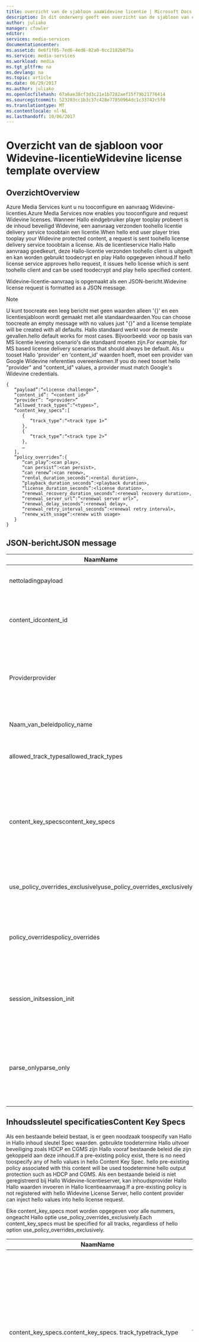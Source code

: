 ```yaml
---
title: overzicht van de sjabloon aaaWidevine licentie | Microsoft Docs
description: In dit onderwerp geeft een overzicht van de sjabloon van een Widevine-licentie die tooconfigure Widevine-licenties gebruikt.
author: juliako
manager: cfowler
editor: 
services: media-services
documentationcenter: 
ms.assetid: 0e6f1f05-7ed6-4ed6-82a0-0cc2182b075a
ms.service: media-services
ms.workload: media
ms.tgt_pltfrm: na
ms.devlang: na
ms.topic: article
ms.date: 06/29/2017
ms.author: juliako
ms.openlocfilehash: 67a6ae38cf3d3c21e1b7282aef15f79b21776414
ms.sourcegitcommit: 523283cc1b3c37c428e77850964dc1c33742c5f0
ms.translationtype: MT
ms.contentlocale: nl-NL
ms.lasthandoff: 10/06/2017
---
```

# <a name="widevine-license-template-overview"></a><span data-ttu-id="0dab6-103">Overzicht van de sjabloon voor Widevine-licentie</span><span class="sxs-lookup"><span data-stu-id="0dab6-103">Widevine license template overview</span></span>
## <a name="overview"></a><span data-ttu-id="0dab6-104">Overzicht</span><span class="sxs-lookup"><span data-stu-id="0dab6-104">Overview</span></span>
<span data-ttu-id="0dab6-105">Azure Media Services kunt u nu tooconfigure en aanvraag Widevine-licenties.</span><span class="sxs-lookup"><span data-stu-id="0dab6-105">Azure Media Services now enables you tooconfigure and request Widevine licenses.</span></span> <span data-ttu-id="0dab6-106">Wanneer Hallo eindgebruiker player tooplay probeert is de inhoud beveiligd Widevine, een aanvraag verzonden toohello licentie delivery service tooobtain een licentie.</span><span class="sxs-lookup"><span data-stu-id="0dab6-106">When hello end user player tries tooplay your Widevine protected content, a request is sent toohello license delivery service tooobtain a license.</span></span> <span data-ttu-id="0dab6-107">Als de licentieservice Hallo Hallo aanvraag goedkeurt, deze Hallo-licentie verzonden toohello client is uitgeeft en kan worden gebruikt toodecrypt en play Hallo opgegeven inhoud.</span><span class="sxs-lookup"><span data-stu-id="0dab6-107">If hello license service approves hello request, it issues hello license which is sent toohello client and can be used toodecrypt and play hello specified content.</span></span>

<span data-ttu-id="0dab6-108">Widevine-licentie-aanvraag is opgemaakt als een JSON-bericht.</span><span class="sxs-lookup"><span data-stu-id="0dab6-108">Widevine license request is formatted as a JSON message.</span></span>  

>[!NOTE]
> <span data-ttu-id="0dab6-109">U kunt toocreate een leeg bericht met geen waarden alleen '{}' en een licentiesjabloon wordt gemaakt met alle standaardwaarden.</span><span class="sxs-lookup"><span data-stu-id="0dab6-109">You can choose toocreate an empty message with no values just "{}" and a license template will be created with all defaults.</span></span> <span data-ttu-id="0dab6-110">Hallo standaard werkt voor de meeste gevallen.</span><span class="sxs-lookup"><span data-stu-id="0dab6-110">hello default works for most cases.</span></span> <span data-ttu-id="0dab6-111">Bijvoorbeeld: voor op basis van MS licentie levering scenario's die standaard moeten zijn.</span><span class="sxs-lookup"><span data-stu-id="0dab6-111">For example, for MS based license delivery scenarios that should always be default.</span></span> <span data-ttu-id="0dab6-112">Als u tooset Hallo 'provider' en 'content_id' waarden hoeft, moet een provider van Google Widevine referenties overeenkomen.</span><span class="sxs-lookup"><span data-stu-id="0dab6-112">If you do need tooset hello "provider" and "content_id" values, a provider must match Google's Widevine credentials.</span></span>

    {  
       “payload”:“<license challenge>”,
       “content_id”: “<content id>” 
       “provider”: ”<provider>”
       “allowed_track_types”:“<types>”,
       “content_key_specs”:[  
          {  
             “track_type”:“<track type 1>”
          },
          {  
             “track_type”:“<track type 2>”
          },
          …
       ],
       “policy_overrides”:{  
          “can_play”:<can play>,
          “can persist”:<can persist>,
          “can_renew”:<can renew>,
          “rental_duration_seconds”:<rental duration>,
          “playback_duration_seconds”:<playback duration>,
          “license_duration_seconds”:<license duration>,
          “renewal_recovery_duration_seconds”:<renewal recovery duration>,
          “renewal_server_url”:”<renewal server url>”,
          “renewal_delay_seconds”:<renewal delay>,
          “renewal_retry_interval_seconds”:<renewal retry interval>,
          “renew_with_usage”:<renew with usage>
       }
    }

## <a name="json-message"></a><span data-ttu-id="0dab6-113">JSON-bericht</span><span class="sxs-lookup"><span data-stu-id="0dab6-113">JSON message</span></span>
| <span data-ttu-id="0dab6-114">Naam</span><span class="sxs-lookup"><span data-stu-id="0dab6-114">Name</span></span> | <span data-ttu-id="0dab6-115">Waarde</span><span class="sxs-lookup"><span data-stu-id="0dab6-115">Value</span></span> | <span data-ttu-id="0dab6-116">Beschrijving</span><span class="sxs-lookup"><span data-stu-id="0dab6-116">Description</span></span> |
| --- | --- | --- |
| <span data-ttu-id="0dab6-117">nettolading</span><span class="sxs-lookup"><span data-stu-id="0dab6-117">payload</span></span> |<span data-ttu-id="0dab6-118">Base64-gecodeerde tekenreeks</span><span class="sxs-lookup"><span data-stu-id="0dab6-118">Base64 encoded string</span></span> |<span data-ttu-id="0dab6-119">Hallo licentie-aanvraag is verzonden door een client.</span><span class="sxs-lookup"><span data-stu-id="0dab6-119">hello license request sent by a client.</span></span> |
| <span data-ttu-id="0dab6-120">content_id</span><span class="sxs-lookup"><span data-stu-id="0dab6-120">content_id</span></span> |<span data-ttu-id="0dab6-121">Base64-gecodeerde tekenreeks</span><span class="sxs-lookup"><span data-stu-id="0dab6-121">Base64 encoded string</span></span> |<span data-ttu-id="0dab6-122">ID gebruikt tooderive KeyId(s) en inhoud sleutel (s) voor elke content_key_specs.track_type.</span><span class="sxs-lookup"><span data-stu-id="0dab6-122">Identifier used tooderive KeyId(s) and Content Key(s) for each content_key_specs.track_type.</span></span> |
| <span data-ttu-id="0dab6-123">Provider</span><span class="sxs-lookup"><span data-stu-id="0dab6-123">provider</span></span> |<span data-ttu-id="0dab6-124">Tekenreeks</span><span class="sxs-lookup"><span data-stu-id="0dab6-124">string</span></span> |<span data-ttu-id="0dab6-125">Gebruikte toolook van inhoud sleutel en het beleid.</span><span class="sxs-lookup"><span data-stu-id="0dab6-125">Used toolook up content keys and policies.</span></span> <span data-ttu-id="0dab6-126">Als de sleutellevering MS wordt gebruikt voor de levering van Widevine-licentie, wordt deze parameter wordt genegeerd.</span><span class="sxs-lookup"><span data-stu-id="0dab6-126">If MS key delivery is used for Widevine license delivery, this parameter is ignored.</span></span> |
| <span data-ttu-id="0dab6-127">Naam_van_beleid</span><span class="sxs-lookup"><span data-stu-id="0dab6-127">policy_name</span></span> |<span data-ttu-id="0dab6-128">Tekenreeks</span><span class="sxs-lookup"><span data-stu-id="0dab6-128">string</span></span> |<span data-ttu-id="0dab6-129">Naam van een eerder geregistreerde beleid.</span><span class="sxs-lookup"><span data-stu-id="0dab6-129">Name of a previously registered policy.</span></span> <span data-ttu-id="0dab6-130">Optioneel</span><span class="sxs-lookup"><span data-stu-id="0dab6-130">Optional</span></span> |
| <span data-ttu-id="0dab6-131">allowed_track_types</span><span class="sxs-lookup"><span data-stu-id="0dab6-131">allowed_track_types</span></span> |<span data-ttu-id="0dab6-132">Enum</span><span class="sxs-lookup"><span data-stu-id="0dab6-132">enum</span></span> |<span data-ttu-id="0dab6-133">SD_ONLY of SD_HD.</span><span class="sxs-lookup"><span data-stu-id="0dab6-133">SD_ONLY or SD_HD.</span></span> <span data-ttu-id="0dab6-134">Bepaalt welke inhoud sleutels moeten worden opgenomen in een licentie</span><span class="sxs-lookup"><span data-stu-id="0dab6-134">Controls which content keys should be included in a license</span></span> |
| <span data-ttu-id="0dab6-135">content_key_specs</span><span class="sxs-lookup"><span data-stu-id="0dab6-135">content_key_specs</span></span> |<span data-ttu-id="0dab6-136">matrix van JSON-structuren, Zie **inhoud sleutel specificaties** hieronder</span><span class="sxs-lookup"><span data-stu-id="0dab6-136">array of JSON structures, see **Content Key Specs** below</span></span> |<span data-ttu-id="0dab6-137">Een fijnere geslaagde besturingselement op welke inhoud tooreturn sleutels.</span><span class="sxs-lookup"><span data-stu-id="0dab6-137">A finer grained control on what content keys tooreturn.</span></span> <span data-ttu-id="0dab6-138">Zie inhoud sleutel Spec hieronder voor meer informatie.</span><span class="sxs-lookup"><span data-stu-id="0dab6-138">See Content Key Spec below for details.</span></span>  <span data-ttu-id="0dab6-139">Er kan slechts één van allowed_track_types en content_key_specs worden opgegeven.</span><span class="sxs-lookup"><span data-stu-id="0dab6-139">Only one of allowed_track_types and content_key_specs can be specified.</span></span> |
| <span data-ttu-id="0dab6-140">use_policy_overrides_exclusively</span><span class="sxs-lookup"><span data-stu-id="0dab6-140">use_policy_overrides_exclusively</span></span> |<span data-ttu-id="0dab6-141">Booleaanse waarde.</span><span class="sxs-lookup"><span data-stu-id="0dab6-141">boolean.</span></span> <span data-ttu-id="0dab6-142">waar of ONWAAR</span><span class="sxs-lookup"><span data-stu-id="0dab6-142">true or false</span></span> |<span data-ttu-id="0dab6-143">Gebruik beleid kenmerken opgegeven door policy_overrides en laat alle eerder opgeslagen beleid.</span><span class="sxs-lookup"><span data-stu-id="0dab6-143">Use policy attributes specified by policy_overrides and omit all previously stored policy.</span></span> |
| <span data-ttu-id="0dab6-144">policy_overrides</span><span class="sxs-lookup"><span data-stu-id="0dab6-144">policy_overrides</span></span> |<span data-ttu-id="0dab6-145">JSON-structuur, Zie **overschreven** hieronder</span><span class="sxs-lookup"><span data-stu-id="0dab6-145">JSON structure, see **Policy Overrides** below</span></span> |<span data-ttu-id="0dab6-146">Beleidsinstellingen voor deze licentie.</span><span class="sxs-lookup"><span data-stu-id="0dab6-146">Policy settings for this license.</span></span>  <span data-ttu-id="0dab6-147">In de gebeurtenis Hallo dit activum heeft een vooraf gedefinieerd beleid, deze opgegeven waarden worden gebruikt.</span><span class="sxs-lookup"><span data-stu-id="0dab6-147">In hello event this asset has a pre-defined policy, these specified values will be used.</span></span> |
| <span data-ttu-id="0dab6-148">session_init</span><span class="sxs-lookup"><span data-stu-id="0dab6-148">session_init</span></span> |<span data-ttu-id="0dab6-149">JSON-structuur, Zie **initialisatie van de sessie** hieronder</span><span class="sxs-lookup"><span data-stu-id="0dab6-149">JSON structure, see **Session Initialization** below</span></span> |<span data-ttu-id="0dab6-150">Optionele gegevens doorgegeven toolicense.</span><span class="sxs-lookup"><span data-stu-id="0dab6-150">Optional data passed toolicense.</span></span> |
| <span data-ttu-id="0dab6-151">parse_only</span><span class="sxs-lookup"><span data-stu-id="0dab6-151">parse_only</span></span> |<span data-ttu-id="0dab6-152">Booleaanse waarde.</span><span class="sxs-lookup"><span data-stu-id="0dab6-152">boolean.</span></span> <span data-ttu-id="0dab6-153">waar of ONWAAR</span><span class="sxs-lookup"><span data-stu-id="0dab6-153">true or false</span></span> |<span data-ttu-id="0dab6-154">Hallo licentieaanvraag wordt geparseerd, maar er is geen licentie wordt verleend.</span><span class="sxs-lookup"><span data-stu-id="0dab6-154">hello license request is parsed but no license is issued.</span></span> <span data-ttu-id="0dab6-155">Waarden formulier Hallo licentieaanvraag worden echter geretourneerd in antwoord Hallo.</span><span class="sxs-lookup"><span data-stu-id="0dab6-155">However, values form hello license request are returned in hello response.</span></span> |

## <a name="content-key-specs"></a><span data-ttu-id="0dab6-156">Inhoudssleutel specificaties</span><span class="sxs-lookup"><span data-stu-id="0dab6-156">Content Key Specs</span></span>
<span data-ttu-id="0dab6-157">Als een bestaande beleid bestaat, is er geen noodzaak toospecify van Hallo in Hallo inhoud sleutel Spec waarden.  gebruikte toodetermine Hallo uitvoer beveiliging zoals HDCP en CGMS zijn Hallo vooraf bestaande beleid die zijn gekoppeld aan deze inhoud.</span><span class="sxs-lookup"><span data-stu-id="0dab6-157">If a pre-existing policy exist, there is no need toospecify any of hello values in hello Content Key Spec.  hello pre-existing policy associated with this content will be used toodetermine hello output protection such as HDCP and CGMS.</span></span>  <span data-ttu-id="0dab6-158">Als een bestaande beleid is niet geregistreerd bij Hallo Widevine-licentieserver, kan inhoudsprovider Hallo Hallo waarden invoeren in Hallo licentieaanvraag.</span><span class="sxs-lookup"><span data-stu-id="0dab6-158">If a pre-existing policy is not registered with hello Widevine License Server, hello content provider can inject hello values into hello license request.</span></span>   

<span data-ttu-id="0dab6-159">Elke content_key_specs moet worden opgegeven voor alle nummers, ongeacht Hallo optie use_policy_overrides_exclusively.</span><span class="sxs-lookup"><span data-stu-id="0dab6-159">Each content_key_specs must be specified for all tracks, regardless of hello option use_policy_overrides_exclusively.</span></span> 

| <span data-ttu-id="0dab6-160">Naam</span><span class="sxs-lookup"><span data-stu-id="0dab6-160">Name</span></span> | <span data-ttu-id="0dab6-161">Waarde</span><span class="sxs-lookup"><span data-stu-id="0dab6-161">Value</span></span> | <span data-ttu-id="0dab6-162">Beschrijving</span><span class="sxs-lookup"><span data-stu-id="0dab6-162">Description</span></span> |
| --- | --- | --- |
| <span data-ttu-id="0dab6-163">content_key_specs.</span><span class="sxs-lookup"><span data-stu-id="0dab6-163">content_key_specs.</span></span> <span data-ttu-id="0dab6-164">track_type</span><span class="sxs-lookup"><span data-stu-id="0dab6-164">track_type</span></span> |<span data-ttu-id="0dab6-165">Tekenreeks</span><span class="sxs-lookup"><span data-stu-id="0dab6-165">string</span></span> |<span data-ttu-id="0dab6-166">Een typenaam bijhouden.</span><span class="sxs-lookup"><span data-stu-id="0dab6-166">A track type name.</span></span> <span data-ttu-id="0dab6-167">Als content_key_specs is opgegeven in de licentieaanvraag hello, zorg ervoor dat toospecify die alle bijhouden typen expliciet.</span><span class="sxs-lookup"><span data-stu-id="0dab6-167">If content_key_specs is specified in hello license request, make sure toospecify all track types explicitly.</span></span> <span data-ttu-id="0dab6-168">Fout toodo dus leidt tot mislukte tooplayback afgelopen 10 seconden.</span><span class="sxs-lookup"><span data-stu-id="0dab6-168">Failure toodo so will result in failure tooplayback past 10 seconds.</span></span> |
| <span data-ttu-id="0dab6-169">content_key_specs</span><span class="sxs-lookup"><span data-stu-id="0dab6-169">content_key_specs</span></span>  <br/> <span data-ttu-id="0dab6-170">security_level</span><span class="sxs-lookup"><span data-stu-id="0dab6-170">security_level</span></span> |<span data-ttu-id="0dab6-171">UInt32</span><span class="sxs-lookup"><span data-stu-id="0dab6-171">uint32</span></span> |<span data-ttu-id="0dab6-172">Hiermee definieert u robuustheid clientvereisten voor afspelen.</span><span class="sxs-lookup"><span data-stu-id="0dab6-172">Defines client robustness requirements for playback.</span></span> <br/> <span data-ttu-id="0dab6-173">1 - softwarematige whitebox crypto is vereist.</span><span class="sxs-lookup"><span data-stu-id="0dab6-173">1 - Software-based whitebox crypto is required.</span></span> <br/> <span data-ttu-id="0dab6-174">2 - crypto-software en een verborgen decoder is vereist.</span><span class="sxs-lookup"><span data-stu-id="0dab6-174">2 - Software crypto and an obfuscated decoder is required.</span></span> <br/> <span data-ttu-id="0dab6-175">3 - Hallo materiaal- en cryptografie sleutelbewerkingen moeten worden uitgevoerd binnen een hardware back-ups vertrouwde uitvoeringsomgeving.</span><span class="sxs-lookup"><span data-stu-id="0dab6-175">3 - hello key material and crypto operations must be performed within a hardware backed trusted execution environment.</span></span> <br/> <span data-ttu-id="0dab6-176">4 - Hallo crypto en decodering van inhoud moet worden uitgevoerd binnen een hardware back-ups vertrouwde uitvoeringsomgeving.</span><span class="sxs-lookup"><span data-stu-id="0dab6-176">4 - hello crypto and decoding of content must be performed within a hardware backed trusted execution environment.</span></span>  <br/> <span data-ttu-id="0dab6-177">5 - Hallo crypto, decoderen en alle verwerkingstijd Hallo media (gecomprimeerde en ongecomprimeerde) moet worden verwerkt binnen een hardware back-ups vertrouwde uitvoeringsomgeving.</span><span class="sxs-lookup"><span data-stu-id="0dab6-177">5 - hello crypto, decoding and all handling of hello media (compressed and uncompressed) must be handled within a hardware backed trusted execution environment.</span></span> |
| <span data-ttu-id="0dab6-178">content_key_specs</span><span class="sxs-lookup"><span data-stu-id="0dab6-178">content_key_specs</span></span> <br/> <span data-ttu-id="0dab6-179">required_output_protection.hDC</span><span class="sxs-lookup"><span data-stu-id="0dab6-179">required_output_protection.hdc</span></span> |<span data-ttu-id="0dab6-180">String - een van: HDCP_NONE, HDCP_V1, HDCP_V2</span><span class="sxs-lookup"><span data-stu-id="0dab6-180">string - one of: HDCP_NONE, HDCP_V1, HDCP_V2</span></span> |<span data-ttu-id="0dab6-181">Hiermee wordt aangegeven of HDCP nodig is</span><span class="sxs-lookup"><span data-stu-id="0dab6-181">Indicates whether HDCP is require</span></span> |
| <span data-ttu-id="0dab6-182">content_key_specs</span><span class="sxs-lookup"><span data-stu-id="0dab6-182">content_key_specs</span></span> <br/><span data-ttu-id="0dab6-183">sleutel</span><span class="sxs-lookup"><span data-stu-id="0dab6-183">key</span></span> |<span data-ttu-id="0dab6-184">Base64</span><span class="sxs-lookup"><span data-stu-id="0dab6-184">Base64</span></span> <br/><span data-ttu-id="0dab6-185">gecodeerde tekenreeks</span><span class="sxs-lookup"><span data-stu-id="0dab6-185">encoded string</span></span> |<span data-ttu-id="0dab6-186">Sleutel toouse inhoud voor dit nummer. Indien opgegeven, Hallo track_type of key_id is vereist.</span><span class="sxs-lookup"><span data-stu-id="0dab6-186">Content key toouse for this track. If specified, hello track_type or key_id is required.</span></span>  <span data-ttu-id="0dab6-187">Deze optie kunt Hallo inhoudsprovider tooinject hello inhoudssleutel voor dit nummer in plaats van de licentieserver Widevine genereren of het opzoeken van een sleutel te laten.</span><span class="sxs-lookup"><span data-stu-id="0dab6-187">This option allows hello content provider tooinject hello content key for this track instead of letting Widevine license server generate or lookup a key.</span></span> |
| <span data-ttu-id="0dab6-188">content_key_specs.key_id</span><span class="sxs-lookup"><span data-stu-id="0dab6-188">content_key_specs.key_id</span></span> |<span data-ttu-id="0dab6-189">Met base64 gecodeerde tekenreeks binaire, 16 bytes</span><span class="sxs-lookup"><span data-stu-id="0dab6-189">Base64 encoded string  binary, 16 bytes</span></span> |<span data-ttu-id="0dab6-190">De unieke id voor Hallo-sleutel.</span><span class="sxs-lookup"><span data-stu-id="0dab6-190">Unique identifier for hello key.</span></span> |

## <a name="policy-overrides"></a><span data-ttu-id="0dab6-191">Beleid negeren</span><span class="sxs-lookup"><span data-stu-id="0dab6-191">Policy Overrides</span></span>
| <span data-ttu-id="0dab6-192">Naam</span><span class="sxs-lookup"><span data-stu-id="0dab6-192">Name</span></span> | <span data-ttu-id="0dab6-193">Waarde</span><span class="sxs-lookup"><span data-stu-id="0dab6-193">Value</span></span> | <span data-ttu-id="0dab6-194">Beschrijving</span><span class="sxs-lookup"><span data-stu-id="0dab6-194">Description</span></span> |
| --- | --- | --- |
| <span data-ttu-id="0dab6-195">policy_overrides.</span><span class="sxs-lookup"><span data-stu-id="0dab6-195">policy_overrides.</span></span> <span data-ttu-id="0dab6-196">can_play</span><span class="sxs-lookup"><span data-stu-id="0dab6-196">can_play</span></span> |<span data-ttu-id="0dab6-197">Booleaanse waarde.</span><span class="sxs-lookup"><span data-stu-id="0dab6-197">boolean.</span></span> <span data-ttu-id="0dab6-198">waar of ONWAAR</span><span class="sxs-lookup"><span data-stu-id="0dab6-198">true or false</span></span> |<span data-ttu-id="0dab6-199">Hiermee wordt aangegeven dat afspelen Hallo inhoud is toegestaan.</span><span class="sxs-lookup"><span data-stu-id="0dab6-199">Indicates that playback of hello content is allowed.</span></span> <span data-ttu-id="0dab6-200">Standaard is ingesteld op false.</span><span class="sxs-lookup"><span data-stu-id="0dab6-200">Default is false.</span></span> |
| <span data-ttu-id="0dab6-201">policy_overrides.</span><span class="sxs-lookup"><span data-stu-id="0dab6-201">policy_overrides.</span></span> <span data-ttu-id="0dab6-202">can_persist</span><span class="sxs-lookup"><span data-stu-id="0dab6-202">can_persist</span></span> |<span data-ttu-id="0dab6-203">Booleaanse waarde.</span><span class="sxs-lookup"><span data-stu-id="0dab6-203">boolean.</span></span> <span data-ttu-id="0dab6-204">waar of ONWAAR</span><span class="sxs-lookup"><span data-stu-id="0dab6-204">true or false</span></span> |<span data-ttu-id="0dab6-205">Betekent dit dat die licentie Hallo mogelijk persistente toonon-vluchtige opslag voor offlinegebruik.</span><span class="sxs-lookup"><span data-stu-id="0dab6-205">Indicates that hello license may be persisted toonon-volatile storage for offline use.</span></span> <span data-ttu-id="0dab6-206">Standaard is ingesteld op false.</span><span class="sxs-lookup"><span data-stu-id="0dab6-206">Default is false.</span></span> |
| <span data-ttu-id="0dab6-207">policy_overrides.</span><span class="sxs-lookup"><span data-stu-id="0dab6-207">policy_overrides.</span></span> <span data-ttu-id="0dab6-208">can_renew</span><span class="sxs-lookup"><span data-stu-id="0dab6-208">can_renew</span></span> |<span data-ttu-id="0dab6-209">Booleaanse waarde waar of ONWAAR</span><span class="sxs-lookup"><span data-stu-id="0dab6-209">boolean true or false</span></span> |<span data-ttu-id="0dab6-210">Hiermee wordt aangegeven dat de verlenging van deze licentie is toegestaan.</span><span class="sxs-lookup"><span data-stu-id="0dab6-210">Indicates that renewal of this license is allowed.</span></span> <span data-ttu-id="0dab6-211">Indien waar, kan de duur van Hallo licentie Hallo worden uitgebreid door heartbeat.</span><span class="sxs-lookup"><span data-stu-id="0dab6-211">If true, hello duration of hello license can be extended by heartbeat.</span></span> <span data-ttu-id="0dab6-212">Standaard is ingesteld op false.</span><span class="sxs-lookup"><span data-stu-id="0dab6-212">Default is false.</span></span> |
| <span data-ttu-id="0dab6-213">policy_overrides.</span><span class="sxs-lookup"><span data-stu-id="0dab6-213">policy_overrides.</span></span> <span data-ttu-id="0dab6-214">license_duration_seconds</span><span class="sxs-lookup"><span data-stu-id="0dab6-214">license_duration_seconds</span></span> |<span data-ttu-id="0dab6-215">Int64</span><span class="sxs-lookup"><span data-stu-id="0dab6-215">int64</span></span> |<span data-ttu-id="0dab6-216">Hiermee wordt aangegeven Hallo tijdvenster voor deze specifieke licentiegroep.</span><span class="sxs-lookup"><span data-stu-id="0dab6-216">Indicates hello time window for this specific license.</span></span> <span data-ttu-id="0dab6-217">Een waarde van 0 geeft aan dat er geen limiet toohello duur.</span><span class="sxs-lookup"><span data-stu-id="0dab6-217">A value of 0 indicates that there is no limit toohello duration.</span></span> <span data-ttu-id="0dab6-218">De standaardwaarde is 0.</span><span class="sxs-lookup"><span data-stu-id="0dab6-218">Default is 0.</span></span> |
| <span data-ttu-id="0dab6-219">policy_overrides.</span><span class="sxs-lookup"><span data-stu-id="0dab6-219">policy_overrides.</span></span> <span data-ttu-id="0dab6-220">rental_duration_seconds</span><span class="sxs-lookup"><span data-stu-id="0dab6-220">rental_duration_seconds</span></span> |<span data-ttu-id="0dab6-221">Int64</span><span class="sxs-lookup"><span data-stu-id="0dab6-221">int64</span></span> |<span data-ttu-id="0dab6-222">Geeft aan het tijdvenster Hallo tijdens het afspelen is toegestaan.</span><span class="sxs-lookup"><span data-stu-id="0dab6-222">Indicates hello time window while playback is permitted.</span></span> <span data-ttu-id="0dab6-223">Een waarde van 0 geeft aan dat er geen limiet toohello duur.</span><span class="sxs-lookup"><span data-stu-id="0dab6-223">A value of 0 indicates that there is no limit toohello duration.</span></span> <span data-ttu-id="0dab6-224">De standaardwaarde is 0.</span><span class="sxs-lookup"><span data-stu-id="0dab6-224">Default is 0.</span></span> |
| <span data-ttu-id="0dab6-225">policy_overrides.</span><span class="sxs-lookup"><span data-stu-id="0dab6-225">policy_overrides.</span></span> <span data-ttu-id="0dab6-226">playback_duration_seconds</span><span class="sxs-lookup"><span data-stu-id="0dab6-226">playback_duration_seconds</span></span> |<span data-ttu-id="0dab6-227">Int64</span><span class="sxs-lookup"><span data-stu-id="0dab6-227">int64</span></span> |<span data-ttu-id="0dab6-228">Hallo venster tijd wanneer het afspelen is gestart binnen Hallo licentie duur weer te geven.</span><span class="sxs-lookup"><span data-stu-id="0dab6-228">hello viewing window of time once playback starts within hello license duration.</span></span> <span data-ttu-id="0dab6-229">Een waarde van 0 geeft aan dat er geen limiet toohello duur.</span><span class="sxs-lookup"><span data-stu-id="0dab6-229">A value of 0 indicates that there is no limit toohello duration.</span></span> <span data-ttu-id="0dab6-230">De standaardwaarde is 0.</span><span class="sxs-lookup"><span data-stu-id="0dab6-230">Default is 0.</span></span> |
| <span data-ttu-id="0dab6-231">policy_overrides.</span><span class="sxs-lookup"><span data-stu-id="0dab6-231">policy_overrides.</span></span> <span data-ttu-id="0dab6-232">renewal_server_url</span><span class="sxs-lookup"><span data-stu-id="0dab6-232">renewal_server_url</span></span> |<span data-ttu-id="0dab6-233">Tekenreeks</span><span class="sxs-lookup"><span data-stu-id="0dab6-233">string</span></span> |<span data-ttu-id="0dab6-234">Alle heartbeat (vernieuwing) aanvragen voor deze licentie is gericht toohello URL opgegeven.</span><span class="sxs-lookup"><span data-stu-id="0dab6-234">All heartbeat (renewal) requests for this license shall be directed toohello specified URL.</span></span> <span data-ttu-id="0dab6-235">Dit veld wordt alleen gebruikt als can_renew ingesteld op true is.</span><span class="sxs-lookup"><span data-stu-id="0dab6-235">This field is only used if can_renew is true.</span></span> |
| <span data-ttu-id="0dab6-236">policy_overrides.</span><span class="sxs-lookup"><span data-stu-id="0dab6-236">policy_overrides.</span></span> <span data-ttu-id="0dab6-237">renewal_delay_seconds</span><span class="sxs-lookup"><span data-stu-id="0dab6-237">renewal_delay_seconds</span></span> |<span data-ttu-id="0dab6-238">Int64</span><span class="sxs-lookup"><span data-stu-id="0dab6-238">int64</span></span> |<span data-ttu-id="0dab6-239">Hoeveel seconden na license_start_time, voordat de vernieuwing wordt eerst geprobeerd.</span><span class="sxs-lookup"><span data-stu-id="0dab6-239">How many seconds after license_start_time, before renewal is first attempted.</span></span> <span data-ttu-id="0dab6-240">Dit veld wordt alleen gebruikt als can_renew ingesteld op true is.</span><span class="sxs-lookup"><span data-stu-id="0dab6-240">This field is only used if can_renew is true.</span></span> <span data-ttu-id="0dab6-241">De standaardwaarde is 0</span><span class="sxs-lookup"><span data-stu-id="0dab6-241">Default is 0</span></span> |
| <span data-ttu-id="0dab6-242">policy_overrides.</span><span class="sxs-lookup"><span data-stu-id="0dab6-242">policy_overrides.</span></span> <span data-ttu-id="0dab6-243">renewal_retry_interval_seconds</span><span class="sxs-lookup"><span data-stu-id="0dab6-243">renewal_retry_interval_seconds</span></span> |<span data-ttu-id="0dab6-244">Int64</span><span class="sxs-lookup"><span data-stu-id="0dab6-244">int64</span></span> |<span data-ttu-id="0dab6-245">Hiermee geeft u Hallo vertraging in seconden tussen opeenvolgende licentie-verlengingsaanvragen in geval van storing.</span><span class="sxs-lookup"><span data-stu-id="0dab6-245">Specifies hello delay in seconds between subsequent license renewal requests, in case of failure.</span></span> <span data-ttu-id="0dab6-246">Dit veld wordt alleen gebruikt als can_renew ingesteld op true is.</span><span class="sxs-lookup"><span data-stu-id="0dab6-246">This field is only used if can_renew is true.</span></span> |
| <span data-ttu-id="0dab6-247">policy_overrides.</span><span class="sxs-lookup"><span data-stu-id="0dab6-247">policy_overrides.</span></span> <span data-ttu-id="0dab6-248">renewal_recovery_duration_seconds</span><span class="sxs-lookup"><span data-stu-id="0dab6-248">renewal_recovery_duration_seconds</span></span> |<span data-ttu-id="0dab6-249">Int64</span><span class="sxs-lookup"><span data-stu-id="0dab6-249">int64</span></span> |<span data-ttu-id="0dab6-250">Hallo-venster tijdsduur waarin afspelen toocontinue tijdens het vernieuwen is toegestaan is geprobeerde, nog mislukt vanwege problemen met de licentieserver Hallo toobackend.</span><span class="sxs-lookup"><span data-stu-id="0dab6-250">hello window of time, in which playback is allowed toocontinue while renewal is attempted, yet unsuccessful due toobackend problems with hello license server.</span></span> <span data-ttu-id="0dab6-251">Een waarde van 0 geeft aan dat er geen limiet toohello duur.</span><span class="sxs-lookup"><span data-stu-id="0dab6-251">A value of 0 indicates that there is no limit toohello duration.</span></span> <span data-ttu-id="0dab6-252">Dit veld wordt alleen gebruikt als can_renew ingesteld op true is.</span><span class="sxs-lookup"><span data-stu-id="0dab6-252">This field is only used if can_renew is true.</span></span> |
| <span data-ttu-id="0dab6-253">policy_overrides.</span><span class="sxs-lookup"><span data-stu-id="0dab6-253">policy_overrides.</span></span> <span data-ttu-id="0dab6-254">renew_with_usage</span><span class="sxs-lookup"><span data-stu-id="0dab6-254">renew_with_usage</span></span> |<span data-ttu-id="0dab6-255">Booleaanse waarde waar of ONWAAR</span><span class="sxs-lookup"><span data-stu-id="0dab6-255">boolean true or false</span></span> |<span data-ttu-id="0dab6-256">Hiermee wordt aangegeven dat die licentie Hallo toegezonden voor verlenging wanneer gebruik wordt gestart.</span><span class="sxs-lookup"><span data-stu-id="0dab6-256">Indicates that hello license shall be sent for renewal when usage is started.</span></span> <span data-ttu-id="0dab6-257">Dit veld wordt alleen gebruikt als can_renew ingesteld op true is.</span><span class="sxs-lookup"><span data-stu-id="0dab6-257">This field is only used if can_renew is true.</span></span> |

## <a name="session-initialization"></a><span data-ttu-id="0dab6-258">De initialisatie-sessie</span><span class="sxs-lookup"><span data-stu-id="0dab6-258">Session Initialization</span></span>
| <span data-ttu-id="0dab6-259">Naam</span><span class="sxs-lookup"><span data-stu-id="0dab6-259">Name</span></span> | <span data-ttu-id="0dab6-260">Waarde</span><span class="sxs-lookup"><span data-stu-id="0dab6-260">Value</span></span> | <span data-ttu-id="0dab6-261">Beschrijving</span><span class="sxs-lookup"><span data-stu-id="0dab6-261">Description</span></span> |
| --- | --- | --- |
| <span data-ttu-id="0dab6-262">provider_session_token</span><span class="sxs-lookup"><span data-stu-id="0dab6-262">provider_session_token</span></span> |<span data-ttu-id="0dab6-263">Base64-gecodeerde tekenreeks</span><span class="sxs-lookup"><span data-stu-id="0dab6-263">Base64 encoded string</span></span> |<span data-ttu-id="0dab6-264">Dit sessietoken wordt doorgegeven in Hallo-licentie en in daaropvolgende vernieuwingen aanwezig.</span><span class="sxs-lookup"><span data-stu-id="0dab6-264">This session token is passed back in hello license and will exist in subsequent renewals.</span></span>  <span data-ttu-id="0dab6-265">Hallo sessietoken bewaard niet afgezien van sessies.</span><span class="sxs-lookup"><span data-stu-id="0dab6-265">hello session token will not persist beyond sessions.</span></span> |
| <span data-ttu-id="0dab6-266">provider_client_token</span><span class="sxs-lookup"><span data-stu-id="0dab6-266">provider_client_token</span></span> |<span data-ttu-id="0dab6-267">Base64-gecodeerde tekenreeks</span><span class="sxs-lookup"><span data-stu-id="0dab6-267">Base64 encoded string</span></span> |<span data-ttu-id="0dab6-268">Client token toosend weer antwoord Hallo-licentie.</span><span class="sxs-lookup"><span data-stu-id="0dab6-268">Client token toosend back in hello license response.</span></span>  <span data-ttu-id="0dab6-269">Als de licentieaanvraag Hallo-clienttoken van een bevat, wordt deze waarde wordt genegeerd.</span><span class="sxs-lookup"><span data-stu-id="0dab6-269">If hello license request contains a client token, this value is ignored.</span></span> <span data-ttu-id="0dab6-270">Hallo clienttoken bewaard buiten licentie-sessies.</span><span class="sxs-lookup"><span data-stu-id="0dab6-270">hello client token will persist beyond license sessions.</span></span> |
| <span data-ttu-id="0dab6-271">override_provider_client_token</span><span class="sxs-lookup"><span data-stu-id="0dab6-271">override_provider_client_token</span></span> |<span data-ttu-id="0dab6-272">Booleaanse waarde.</span><span class="sxs-lookup"><span data-stu-id="0dab6-272">boolean.</span></span> <span data-ttu-id="0dab6-273">waar of ONWAAR</span><span class="sxs-lookup"><span data-stu-id="0dab6-273">true or false</span></span> |<span data-ttu-id="0dab6-274">Als onwaar heeft en Hallo licentieaanvraag-clienttoken van een bevat, gebruikt u Hallo-token van de aanvraag Hallo zelfs als een clienttoken in deze structuur is opgegeven.</span><span class="sxs-lookup"><span data-stu-id="0dab6-274">If false and hello license request contains a client token, use hello token from hello request even if a client token was specified in this structure.</span></span>  <span data-ttu-id="0dab6-275">Indien waar, altijd Hallo-token opgegeven in deze structuur te gebruiken.</span><span class="sxs-lookup"><span data-stu-id="0dab6-275">If true, always use hello token specified in this structure.</span></span> |

## <a name="configure-your-widevine-licenses-using-net-types"></a><span data-ttu-id="0dab6-276">Configureren van uw .NET-typen met Widevine-licenties</span><span class="sxs-lookup"><span data-stu-id="0dab6-276">Configure your Widevine licenses using .NET types</span></span>
<span data-ttu-id="0dab6-277">Media Services biedt .NET API's waarmee u uw Widevine-licenties te configureren.</span><span class="sxs-lookup"><span data-stu-id="0dab6-277">Media Services provides .NET APIs that let you configure your Widevine licenses.</span></span> 

### <a name="classes-as-defined-in-hello-media-services-net-sdk"></a><span data-ttu-id="0dab6-278">Klassen, zoals gedefinieerd in Hallo Media Services .NET SDK</span><span class="sxs-lookup"><span data-stu-id="0dab6-278">Classes as defined in hello Media Services .NET SDK</span></span>
<span data-ttu-id="0dab6-279">Hallo volgen Hallo definities van de volgende typen.</span><span class="sxs-lookup"><span data-stu-id="0dab6-279">hello following are hello definitions of these types.</span></span>

    public class WidevineMessage
    {
        public WidevineMessage();

        [JsonProperty(NullValueHandling = NullValueHandling.Ignore)]
        public AllowedTrackTypes? allowed_track_types { get; set; }
        [JsonProperty(NullValueHandling = NullValueHandling.Ignore)]
        public ContentKeySpecs[] content_key_specs { get; set; }
        [JsonProperty(NullValueHandling = NullValueHandling.Ignore)]
        public object policy_overrides { get; set; }
    }

    [JsonConverter(typeof(StringEnumConverter))]
    public enum AllowedTrackTypes
    {
        SD_ONLY = 0,
        SD_HD = 1
    }
    public class ContentKeySpecs
    {
        public ContentKeySpecs();

        [JsonProperty(NullValueHandling = NullValueHandling.Ignore)]
        public string key_id { get; set; }
        [JsonProperty(NullValueHandling = NullValueHandling.Ignore)]
        public RequiredOutputProtection required_output_protection { get; set; }
        [JsonProperty(NullValueHandling = NullValueHandling.Ignore)]
        public int? security_level { get; set; }
        [JsonProperty(NullValueHandling = NullValueHandling.Ignore)]
        public string track_type { get; set; }
    }

    public class RequiredOutputProtection
    {
        public RequiredOutputProtection();

        public Hdcp hdcp { get; set; }
    }

    [JsonConverter(typeof(StringEnumConverter))]
    public enum Hdcp
    {
        HDCP_NONE = 0,
        HDCP_V1 = 1,
        HDCP_V2 = 2
    }

### <a name="example"></a><span data-ttu-id="0dab6-280">Voorbeeld</span><span class="sxs-lookup"><span data-stu-id="0dab6-280">Example</span></span>
<span data-ttu-id="0dab6-281">Hallo volgende voorbeeld wordt getoond hoe toouse .NET API's tooconfigure een eenvoudige Widevine-licentie.</span><span class="sxs-lookup"><span data-stu-id="0dab6-281">hello following example shows how toouse .NET APIs tooconfigure  a simple Widevine license.</span></span>

    private static string ConfigureWidevineLicenseTemplate()
    {
        var template = new WidevineMessage
        {
            allowed_track_types = AllowedTrackTypes.SD_HD,
            content_key_specs = new[]
            {
                new ContentKeySpecs
                {
                    required_output_protection = new RequiredOutputProtection { hdcp = Hdcp.HDCP_NONE},
                    security_level = 1,
                    track_type = "SD"
                }
            },
            policy_overrides = new
            {
                can_play = true,
                can_persist = true,
                can_renew = false
            }
        };

        string configuration = JsonConvert.SerializeObject(template);
        return configuration;
    }


## <a name="media-services-learning-paths"></a><span data-ttu-id="0dab6-282">Media Services-leertrajecten</span><span class="sxs-lookup"><span data-stu-id="0dab6-282">Media Services learning paths</span></span>
[!INCLUDE [media-services-learning-paths-include](../../includes/media-services-learning-paths-include.md)]

## <a name="provide-feedback"></a><span data-ttu-id="0dab6-283">Feedback geven</span><span class="sxs-lookup"><span data-stu-id="0dab6-283">Provide feedback</span></span>
[!INCLUDE [media-services-user-voice-include](../../includes/media-services-user-voice-include.md)]

## <a name="see-also"></a><span data-ttu-id="0dab6-284">Zie ook</span><span class="sxs-lookup"><span data-stu-id="0dab6-284">See also</span></span>
[<span data-ttu-id="0dab6-285">PlayReady en/of Widevine Dynamic Common Encryption gebruiken</span><span class="sxs-lookup"><span data-stu-id="0dab6-285">Using PlayReady and/or Widevine Dynamic Common Encryption</span></span>](media-services-protect-with-drm.md)

